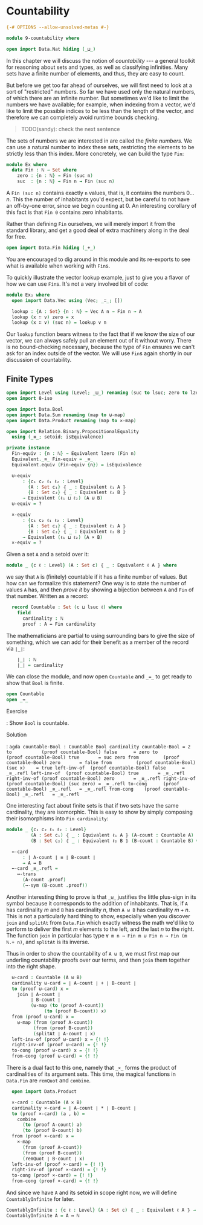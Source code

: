 # Countability

```agda
{-# OPTIONS --allow-unsolved-metas #-}

module 9-countability where

open import Data.Nat hiding (_⊔_)
```

In this chapter we will discuss the notion of *countability* --- a general
toolkit for reasoning about sets and types, as well as classifying infinities.
Many sets have a finite number of elements, and thus, they are easy to count.

But before we get too far ahead of ourselves, we will first need to look at a
sort of "restricted" numbers. So far we have used only the natural numbers,
of which there are an infinite number. But sometimes we'd like to limit the
numbers we have available; for example, when indexing from a vector, we'd like
to limit the possible indices to be less than the length of the vector, and
therefore we can completely avoid runtime bounds checking.

> TODO(sandy): check the next sentence

The sets of numbers we are interested in are called the *finite numbers.* We can
use a natural number to index these sets, restricting the elements to be
strictly less than this index. More concretely, we can build the type `Fin`:

```agda
module Ex where
  data Fin : ℕ → Set where
    zero : {n : ℕ} → Fin (suc n)
    suc  : {n : ℕ} → Fin n → Fin (suc n)
```

A `Fin (suc n)` contains exactly `n` values, that is, it contains the numbers $0
\dots n$. This the number of inhabitants you'd expect, but be careful to not
have an off-by-one error, since we begin counting at 0. An interesting corollary
of this fact is that `Fin 0` contains zero inhabitants.

Rather than defining `Fin` ourselves, we will merely import it from the standard
library, and get a good deal of extra machinery along in the deal for free.

```agda
open import Data.Fin hiding (_+_)
```

You are encouraged to dig around in this module and its re-exports to see what
is available when working with `Fin`s.

To quickly illustrate the vector lookup example, just to give you a flavor of
how we can use `Fin`s. It's not a very involved bit of code:

```agda
module Ex₂ where
  open import Data.Vec using (Vec; _∷_; [])

  lookup : {A : Set} {n : ℕ} → Vec A n → Fin n → A
  lookup (x ∷ v) zero = x
  lookup (x ∷ v) (suc n) = lookup v n
```

Our `lookup` function bears witness to the fact that if we know the size of our
vector, we can always safely pull an element out of it without worry. There is
no bound-checking necessary, because the type of `Fin` ensures we can't ask for
an index outside of the vector. We will use `Fin`s again shortly in our
discussion of countability.


## Finite Types

```agda
open import Level using (Level; _⊔_) renaming (suc to lsuc; zero to lzero)
open import 8-iso

open import Data.Bool
open import Data.Sum renaming (map to ⊎-map)
open import Data.Product renaming (map to ×-map)

open import Relation.Binary.PropositionalEquality
  using (_≡_; setoid; isEquivalence)

private instance
  Fin-equiv : {n : ℕ} → Equivalent lzero (Fin n)
  Equivalent._≋_ Fin-equiv = _≡_
  Equivalent.equiv (Fin-equiv {n}) = isEquivalence

  ⊎-equiv
      : {c₁ c₂ ℓ₁ ℓ₂ : Level}
        {A : Set c₁} ⦃ _ : Equivalent ℓ₁ A ⦄
        {B : Set c₂} ⦃ _ : Equivalent ℓ₂ B ⦄
      → Equivalent (ℓ₁ ⊔ ℓ₂) (A ⊎ B)
  ⊎-equiv = ?

  ×-equiv
      : {c₁ c₂ ℓ₁ ℓ₂ : Level}
        {A : Set c₁} ⦃ _ : Equivalent ℓ₁ A ⦄
        {B : Set c₂} ⦃ _ : Equivalent ℓ₂ B ⦄
      → Equivalent (ℓ₁ ⊔ ℓ₂) (A × B)
  ×-equiv = ?
```

Given a set `A` and a setoid over it:

```agda
module _ {c ℓ : Level} (A : Set c) ⦃ _ : Equivalent ℓ A ⦄ where
```

we say that `A` is (finitely) countable if it has a finite number of values. But
how can we formalize this statement? One way is to state the number of values
`A` has, and then *prove it* by showing a bijection between `A` and `Fin` of
that number. Written as a record:

```agda
  record Countable : Set (c ⊔ lsuc ℓ) where
    field
      cardinality : ℕ
      proof : A ↔ Fin cardinality
```

The mathematicians are partial to using surrounding bars to give the size of
something, which we can add for their benefit as a member of the record via
`∣_∣`:

```agda
    ∣_∣ : ℕ
    ∣_∣ = cardinality
```

We can close the module, and now open `Countable` and `_↔_` to get ready to show
that `Bool` is finite.

```agda
open Countable
open _↔_
```

Exercise

:   Show `Bool` is countable.


Solution

:   ```agda
countable-Bool : Countable Bool
cardinality countable-Bool = 2
to           (proof countable-Bool) false      = zero
to           (proof countable-Bool) true       = suc zero
from         (proof countable-Bool) zero       = false
from         (proof countable-Bool) (suc x)    = true
left-inv-of  (proof countable-Bool) false      = _≡_.refl
left-inv-of  (proof countable-Bool) true       = _≡_.refl
right-inv-of (proof countable-Bool) zero       = _≡_.refl
right-inv-of (proof countable-Bool) (suc zero) = _≡_.refl
to-cong      (proof countable-Bool) _≡_.refl   = _≡_.refl
from-cong    (proof countable-Bool) _≡_.refl   = _≡_.refl
    ```

One interesting fact about finite sets is that if two sets have the same
cardinality, they are isomorphic. This is easy to show by simply composing their
isomorphisms into `Fin cardinality`:

```agda
module _ {c₁ c₂ ℓ₁ ℓ₂ : Level}
         (A : Set c₁) ⦃ _ : Equivalent ℓ₁ A ⦄ (A-count : Countable A)
         (B : Set c₂) ⦃ _ : Equivalent ℓ₂ B ⦄ (B-count : Countable B) where

  ↔-card
      : ∣ A-count ∣ ≡ ∣ B-count ∣
      → A ↔ B
  ↔-card _≡_.refl =
    ↔-trans
      (A-count .proof)
      (↔-sym (B-count .proof))
```

Another interesting thing to prove is that `_⊎_` justifies the little plus-sign
in its symbol because it corresponds to the addition of inhabitants. That is, if
`A` has cardinality $m$ and `B` has cardinality $n$, then `A ⊎ B` has
cardinality $m + n$. This is not a particularly hard thing to show, especially
when you discover `join` and `splitAt` from `Data.Fin` which exactly witness the
math we'd like to perform to deliver the first $m$ elements to the left, and the
last $n$ to the right. The function `join` in particular has type `∀ m n → Fin m
⊎ Fin n → Fin (m ℕ.+ n)`, and `splitAt` is its inverse.

Thus in order to show the countability of `A ⊎ B`, we must first map our
underling countability proofs over our terms, and then `join` them together into
the right shape.

```agda
  ⊎-card : Countable (A ⊎ B)
  cardinality ⊎-card = ∣ A-count ∣ + ∣ B-count ∣
  to (proof ⊎-card) x =
    join ∣ A-count ∣
         ∣ B-count ∣
         (⊎-map (to (proof A-count))
              (to (proof B-count)) x)
  from (proof ⊎-card) x =
    ⊎-map (from (proof A-count))
          (from (proof B-count))
          (splitAt ∣ A-count ∣ x)
  left-inv-of (proof ⊎-card) x = {! !}
  right-inv-of (proof ⊎-card) = {! !}
  to-cong (proof ⊎-card) x = {! !}
  from-cong (proof ⊎-card) = {! !}
```

There is a dual fact to this one, namely that `_×_` forms the product of
cardinalities of its argument sets. This time, the magical functions in
`Data.Fin` are `remQuot` and `combine`.

```agda
  open import Data.Product

  ×-card : Countable (A × B)
  cardinality ×-card = ∣ A-count ∣ * ∣ B-count ∣
  to (proof ×-card) (a , b) =
    combine
      (to (proof A-count) a)
      (to (proof B-count) b)
  from (proof ×-card) x =
    ×-map
      (from (proof A-count))
      (from (proof B-count))
      (remQuot ∣ B-count ∣ x)
  left-inv-of (proof ×-card) = {! !}
  right-inv-of (proof ×-card) = {! !}
  to-cong (proof ×-card) = {! !}
  from-cong (proof ×-card) = {! !}
```

And since we have `A` and its setoid in scope right now, we will define
`CountablyInfinite` for later.

```agda
CountablyInfinite : {c ℓ : Level} (A : Set c) ⦃ _ : Equivalent ℓ A ⦄ → Set (c ⊔ lsuc ℓ)
CountablyInfinite A = A ↔ ℕ
```

